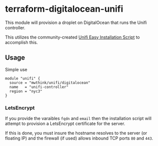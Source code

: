 # terraform-digitalocean-unifi
This module will provision a droplet on DigitalOcean that
runs the Unifi controller. 

This utilizes the community-created [Unifi Easy Installation Script](https://community.ui.com/questions/UniFi-Installation-Scripts-or-UniFi-Easy-Update-Script-or-UniFi-Lets-Encrypt-or-Ubuntu-16-04-18-04-/ccbc7530-dd61-40a7-82ec-22b17f027776)
to accomplish this.

## Usage
Simple use
```hcl
module "unifi" {
  source = "mwthink/unifi/digitalocean"
  name   = "unifi-controller"
  region = "nyc3"
}
```

### LetsEncrypt
If you provide the varaibles `fqdn` and `email` then the installation
script will attempt to provision a LetsEncrypt certificate for the
server.

If this is done, you must insure the hostname resolves to the server (or floating IP)
and the firewall (if used) allows inbound TCP ports `80` and `443`.
